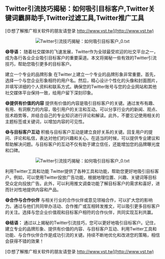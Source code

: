 ## **Twitter引流技巧揭秘：如何吸引目标客户,Twitter关键词霸屏助手,Twitter过滤工具,Twitter推广工具**

[😍想了解推广相关软件的朋友请登录 http://www.vst.tw](http://www.vst.tw)

 <center><img src="https://vst.tw/MP4/tuiguang/png/0.png" alt="Twitter引流技巧揭秘：如何吸引目标客户_0.txt"></center>

**😄导语：**
随着社交媒体的飞速发展，Twitter作为全球最受欢迎的社交平台之一，成为各行各业企业吸引目标客户的重要渠道。本文将揭秘一些有效的Twitter引流技巧，帮助您吸引更多的目标客户。

建立一个专业的品牌形象
在Twitter上建立一个专业的品牌形象非常重要。首先，选择一个与您企业形象相符的用户名。然后，精心设计个性化的头像和封面图片，并填写详细的个人资料和联系方式。确保您的Twitter账号与您的企业网站和其他社交媒体平台保持一致，给用户留下深刻印象。

**😄提供有价值的内容**
提供有价值的内容是吸引目标客户的关键。通过发布有趣、有用、有洞察力的内容，吸引用户的关注和互动。可以分享行业内的新闻、观点、技术趋势等，并结合自己的专业知识进行评论和解读。此外，不要忘记使用相关的主题标签或关键词，以增加内容的可见性。

**😄与目标客户互动**
积极与目标客户互动是建立良好关系的关键。回复用户的提问、评论和私信，表达对他们的兴趣和关心。在适当的时候，可以提供专业建议和帮助解决问题。与目标客户的互动不仅有助于建立信任，还能增加您的品牌曝光度和口碑。

 <center><img src="https://vst.tw/MP4/tuiguang/png/5.png" alt="Twitter引流技巧揭秘：如何吸引目标客户_0.txt"></center>

利用Twitter工具和功能
Twitter提供了各种工具和功能，帮助您更好地吸引目标客户。例如，可以使用Twitter投放广告功能，根据地理位置、兴趣、关键词等目标受众定向投放广告。此外，可以利用推文调查功能了解目标客户的需求和喜好，进而针对性地提供内容和产品。

**😄合作与合作伙伴**
与相关行业的合作伙伴或意见领袖合作，可以扩大您的影响力。通过与他们共同举办活动、合作推广或互相转发推文，可以吸引更多目标客户的关注。选择与您企业价值观和目标客户相符的合作伙伴，共同实现互利共赢。

**😄结语：**
通过以上揭秘的Twitter引流技巧，您可以更好地吸引目标客户。记住，建立专业的品牌形象、提供有价值的内容、与目标客户互动、利用Twitter工具和功能、与合作伙伴合作是成功引流的关键。持续不断地优化和改进您的策略，相信会获得不错的效果！

[😍想了解推广相关软件的朋友请登录 http://www.vst.tw](http://www.vst.tw)




